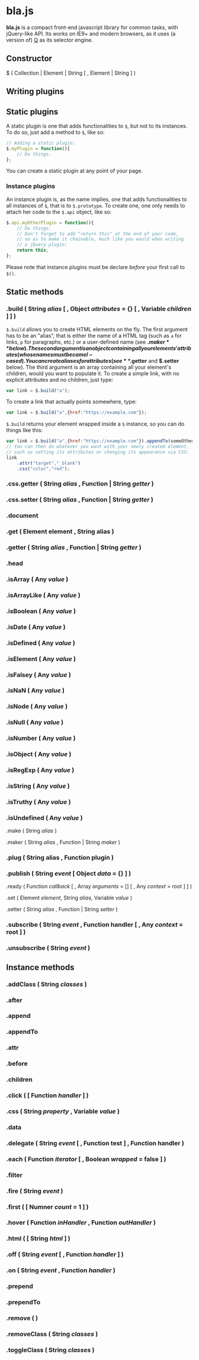 # bla.js

**bla.js** is a compact front-end javascript library for common tasks, with jQuery-like API.
Its works on IE9+ and modern browsers, as it uses (a version of) <a target="_blank" href="https://github.com/guillaumerangheard/Qjs">Q</a> as its selector engine.

## Constructor
$ ( Collection | Element | String [ , Element | String ] )

## Writing plugins

## Static plugins
A static plugin is one that adds functionalities to `$`, but not to its instances. To do so, just add a method to `$`, like so:
```javascript
// Adding a static plugin:
$.myPlugin = function(){
    // Do things.
};
```
You can create a static plugin at any point of your page.

### Instance plugins
An instance plugin is, as the name implies, one that adds functionalities to all instances of `$`, that is to `$.prototype`. To create one, one only needs to attach her code to the `$.api` object, like so:
```javascript
$.api.myOtherPlugin = function(){
    // Do things.
    // Don't forget to add "return this" at the end of your code,
    // so as to make it chainable, much like you would when writing
    // a jQuery plugin:
    return this;
};
```
Please note that instance plugins must be declare _before_ your first call to `$()`.

 ## Static methods

### .build ( String _alias_ [ , Object _attributes_ = {} [ , Variable _children_ ] ] )
`$.build` allows you to create HTML elements on the fly. The first argument has to be an "alias", that is either the name of a HTML tag (such as `a` for links, `p` for paragraphs, etc.) or a user-defined name (see **$.maker** below). The second argument is an object containing all your elements' attributes (whose names must be camel-cased). You can create aliases for attributes (see **$.getter** and **$.setter** below). The third argument is an array containing all your element's children, would you want to populate it.
To create a simple link, with no explicit attributes and no children, just type:
```javascript
var link = $.build("a");
```
To create a link that actually points somewhere, type:
```javascript
var link = $.build("a",{href:"https://example.com"});
```
`$.build` returns your element wrapped inside a `$` instance, so you can do things like this:
```javascript
var link = $.build("a",{href:"https://example.com"}).appendTo(someOtherElement);
// You can then do whatever you want with your newly created element,
// such as setting its attributes or changing its appearance via CSS:
link
    .attr("target","_blank")
    .css("color","red");
```

### .css.getter ( String _alias_ , Function | String _getter_ )

### .css.setter ( String _alias_ , Function | String _getter_ )

### .document

### .get ( Element element , String alias )

### .getter ( String _alias_ , Function | String _getter_ )

### .head

### .isArray ( Any _value_ )

### .isArrayLike ( Any _value_ )

### .isBoolean ( Any _value_ )

### .isDate ( Any _value_ )

### .isDefined ( Any _value_ )

### .isElement ( Any _value_ )

### .isFalsey ( Any _value_ )

### .isNaN ( Any _value_ )

### .isNode ( Any _value_ )

### .isNull ( Any _value_ )

### .isNumber ( Any _value_ )

### .isObject ( Any _value_ )

### .isRegExp ( Any _value_ )

### .isString ( Any _value_ )

### .isTruthy ( Any _value_ )

### .isUndefined ( Any _value_ )

.make ( String _alias_ )

.maker ( String _alias_ , Function | String _maker_ )

### .plug ( String alias , Function plugin )

### .publish ( String _event_ [ Object _data_ = {} ] )

.ready ( Function _callback_ [ , Array _arguments_ = [] [ , Any _context_ = root ] ] )

.set ( Element _element_, String _alias_, Variable _value_ )

.setter ( String _alias_ , Function | String _setter_ )

### .subscribe ( String _event_ , Function handler [ , Any _context_ = root ] )

### .unsubscribe ( String _event_ )

## Instance methods

### .addClass ( String _classes_ )

### .after

### .append

### .appendTo

### .attr

### .before

### .children

### .click ( [ Function _handler_ ] )

### .css ( String _property_ , Variable _value_ )

### .data

### .delegate ( String _event_ [ , Function test ] , Function handler )

### .each ( Function _iterator_ [ , Boolean _wrapped_ = false ] )

### .filter

### .fire ( String _event_ )

### .first ( [ Numner _count_ = 1 ] )

### .hover ( Function _inHandler_ , Function _outHandler_ )

### .html ( [ String _html_ ] )

### .off ( String _event_ [ , Function _handler_ ] )

### .on ( String _event_ , Function _handler_ )

### .prepend

### .prependTo

### .remove ( )

### .removeClass ( String _classes_ )

### .toggleClass ( String _classes_ )

